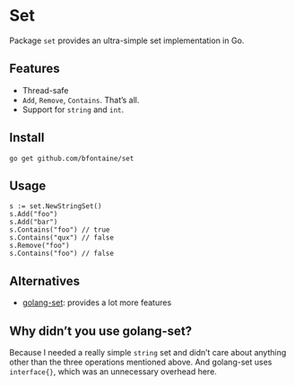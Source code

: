 # Set

Package `set` provides an ultra-simple set implementation in Go.

## Features

* Thread-safe
* `Add`, `Remove`, `Contains`. That’s all.
* Support for `string` and `int`.

## Install

    go get github.com/bfontaine/set

## Usage

    s := set.NewStringSet()
    s.Add("foo")
    s.Add("bar")
    s.Contains("foo") // true
    s.Contains("qux") // false
    s.Remove("foo")
    s.Contains("foo") // false

## Alternatives

* [golang-set](https://github.com/deckarep/golang-set): provides a lot more
  features

## Why didn’t you use golang-set?

Because I needed a really simple `string` set and didn’t care about anything
other than the three operations mentioned above. And golang-set uses
`interface{}`, which was an unnecessary overhead here.
